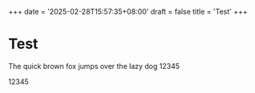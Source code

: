 +++
date = '2025-02-28T15:57:35+08:00'
draft = false
title = 'Test'
+++


# Test

The quick brown fox jumps over the lazy dog 12345

12345
